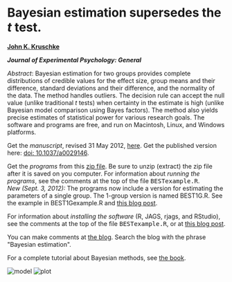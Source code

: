 Bayesian estimation supersedes the *t* test.
====================

[**John K. Kruschke**](http://www.indiana.edu/~kruschke/) 

***Journal of Experimental Psychology: General***

*Abstract*: Bayesian estimation for two groups provides complete distributions of credible values for the effect size, group means and their difference, standard deviations and their difference, and the normality of the data. The method handles outliers. The decision rule can accept the null value (unlike traditional *t* tests) when certainty in the estimate is high (unlike Bayesian model comparison using Bayes factors). The method also yields precise estimates of statistical power for various research goals. The software and programs are free, and run on Macintosh, Linux, and Windows platforms.

Get the *manuscript*, revised 31 May 2012, [here](http://www.indiana.edu/~kruschke/BEST/BEST.pdf). Get the published version here: [doi: 10.1037/a0029146](http://dx.doi.org/10.1037/a0029146).

Get the *programs* from this [zip file](http://www.indiana.edu/~kruschke/BEST/BEST.zip). Be sure to unzip (extract) the zip file after it is saved on you computer. For information about *running the programs*, see the comments at the top of the file <tt>BESTexample.R</tt>. 
<br>
*New (Sept. 3, 2012):* The programs now include a version for estimating the parameters of a single group. The 1-group version is named BEST1G.R. See the example in BEST1Gexample.R and [this blog post](http://doingbayesiandataanalysis.blogspot.com/2012/09/one-group-version-of-best-bayesian.html).

For information about *installing the software* (R, JAGS, rjags, and RStudio), see the comments at the top of the file <tt>BESTexample.R</tt>, or at [this blog post](http://doingbayesiandataanalysis.blogspot.com/2012/01/complete-steps-for-installing-software.html).

You can make comments at [the blog](http://doingbayesiandataanalysis.blogspot.com/). Search the blog with the phrase "Bayesian estimation".

For a complete tutorial about Bayesian methods, see [the book](http://www.indiana.edu/~kruschke/DoingBayesianDataAnalysis/).

![model](http://www.indiana.edu/~kruschke/BEST/BESThist.jpg)
![plot](http://www.indiana.edu/~kruschke/BEST/BESTexample.jpg)
